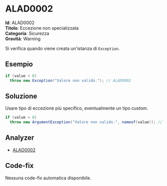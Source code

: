 
# ALAD0002

**Id**: ALAD0002\
**Titolo**: Eccezione non specializzata\
**Categoria**: Sicurezza\
**Gravità**: Warning

Si verifica quando viene creata un'istanza di `Exception`.


## Esempio

```csharp
if (value < 0)
  throw new Exception("Valore non valido."); // ALAD0002
```


## Soluzione

Usare tipo di eccezione più specifico, eventualmente un tipo custom.

```csharp
if (value < 0)
  throw new ArgumentException("Valore non valido.", nameof(value)); // OK
```


## Analyzer

* [ALAD0002](../../src/Alad.CodeAnalyzer/Security/GenericExceptionAnalyzer.cs)


## Code-fix

Nessuna code-fix automatica disponibile.
